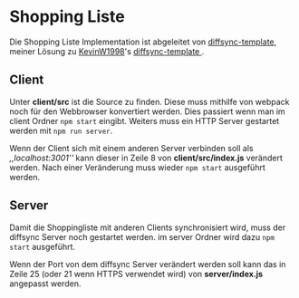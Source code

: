 # Shopping Liste
Die Shopping Liste Implementation ist abgeleitet von [diffsync-template](https://github.com/mmueller-tgm/diffsync-template), meiner Lösung zu [KevinW1998](https://github.com/KevinW1998)'s  [diffsync-template
](https://github.com/KevinW1998/diffsync-template).

## Client
Unter __client/src__ ist die Source zu finden. Diese muss mithilfe von webpack noch für den Webbrowser konvertiert werden. Dies passiert wenn man im client Ordner `npm start` eingibt. Weiters muss ein HTTP Server gestartet werden mit `npm run server`.

Wenn der Client sich mit einem anderen Server verbinden soll als _,,localhost:3001''_ kann dieser in Zeile 8 von __client/src/index.js__ verändert werden. Nach einer Veränderung muss wieder `npm start` ausgeführt werden.

## Server
Damit die Shoppingliste mit anderen Clients synchronisiert wird, muss der diffsync Server noch gestartet werden. im server Ordner wird dazu `npm start` ausgeführt.

Wenn der Port von dem diffsync Server verändert werden soll kann das in Zeile 25 (oder 21 wenn HTTPS verwendet wird) von __server/index.js__ angepasst werden.

